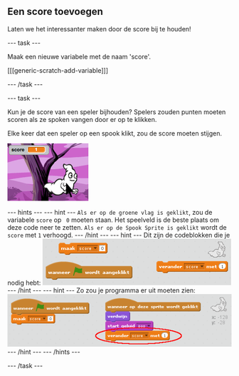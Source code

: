 ## Een score toevoegen

Laten we het interessanter maken door de score bij te houden!

--- task ---

Maak een nieuwe variabele met de naam 'score'.

[[[generic-scratch-add-variable]]]

--- /task ---

--- task ---

Kun je de score van een speler bijhouden? Spelers zouden punten moeten scoren als ze spoken vangen door er op te klikken.

Elke keer dat een speler op een spook klikt, zou de score moeten stijgen.

![Score ophogen](images/ghost-score-test.png)

--- hints --- --- hint --- `Als er op de groene vlag is geklikt`, zou de variabele `score` op ` 0` moeten staan. Het speelveld is de beste plaats om deze code neer te zetten. ` Als er op de Spook Sprite is geklikt ` wordt de ` score ` met ` 1 ` verhoogd. --- /hint --- --- hint --- Dit zijn de codeblokken die je nodig hebt: ![screenshot](images/ghost-score-blocks.png) --- /hint --- --- hint --- Zo zou je programma er uit moeten zien: ![screenshot](images/ghost-score-code.png) --- /hint --- --- /hints ---

--- /task ---